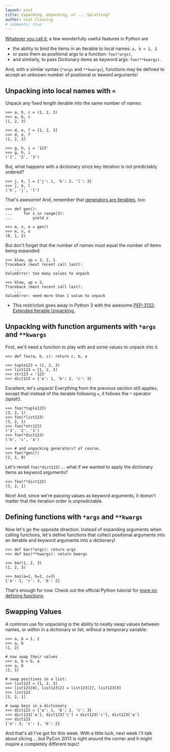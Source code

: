 ```yaml
---
layout: post
title: Expanding, Unpacking, or ... Splatting?
author: Scot Clausing
# comments: true
---
```


[Whatever you call it](http://stackoverflow.com/questions/2322355/proper-name-for-python-operator), a few wonderfully
useful features in Python are

* the ability to bind the items in an Iterable to local names: `a, b = 1, 2`
* or pass them as positional args to a function: `foo(*args)`,
* and similarly, to pass Dictionary items as keyword args: `foo(**kwargs)`.

And, with a similar syntax (`*args` and `**kwargs`), functions may be defined to accept an unknown number of
positional or keword arguments!

Unpacking into local names with `=`
---

Unpack any fixed length iterable into the same number of names:

    >>> a, b, c = (1, 2, 3)
    >>> a, b, c
    (1, 2, 3)

    >>> d, e, f = [1, 2, 3]
    >>> d, e, f
    (1, 2, 3)

    >>> g, h, i = '123'
    >>> g, h, i
    ('1', '2', '3')

But, what happens with a dictionary since key iteration is not predictably ordered?

    >>> j, k, l = {'j': 1, 'k': 2, 'l': 3}
    >>> j, k, l
    ('k', 'j', 'l')

That's awesome! And, remember that [generators are iterables](http://pynash.org/2013/02/27/comprehensions-and-generators.html), too:

    >>> def gen():
    ...     for x in range(3):
    ...         yield x

    >>> m, n, o = gen()
    >>> m, n, o
    (0, 1, 2)

But don't forget that the number of names must equal the number of items being expanded:

    >>> blow, up = 3, 2, 1
    Traceback (most recent call last):
        ...
    ValueError: too many values to unpack

    >>> blow, up = 3,
    Traceback (most recent call last):
        ...
    ValueError: need more than 1 value to unpack

* This restriction goes away in Python 3 with the awesome [PEP-3132: Extended Iterable Unpacking.](http://www.python.org/dev/peps/pep-3132/)

Unpacklng with function arguments with `*args` and `**kwargs`
---

First, we'll need a function to play with and some values to unpack into it.

    >>> def foo(a, b, c): return c, b, a

    >>> tuple123 = (1, 2, 3)
    >>> list123 = [1, 2, 3]
    >>> str123 = '123'
    >>> dict123 = {'a': 1, 'b': 2, 'c': 3}

Excellent; let's unpack! Everything from the previous section still applies, except that instead of the iterable
following `=`, it follows the `*` operator *(splat!)*.

    >>> foo(*tuple123)
    (3, 2, 1)
    >>> foo(*list123)
    (3, 2, 1)
    >>> foo(*str123)
    ('3', '2', '1')
    >>> foo(*dict123)
    ('b', 'c', 'a')

    >>> # and unpacking generators? of course.
    >>> foo(*gen())
    (2, 1, 0)

Let's revisit `foo(*dict123)` ... what if we wanted to apply the dictionary items as keyword arguments?

    >>> foo(**dict123)
    (3, 2, 1)

Nice! And, since we're passing values as keyword arguments, it doesn't matter that the iteration order is unpredictable.

Defining functions with `*args` and `**kwargs`
---

Now let's go the opposite direction. Instead of expanding arguments when calling functions, let's define functions
that collect positional arguments into an iterable and keyword arguments into a dictionary!

    >>> def bar(*args): return args
    >>> def baz(**kwargs): return kwargs

    >>> bar(1, 2, 3)
    (1, 2, 3)

    >>> baz(a=1, b=2, c=3)
    {'a': 1, 'c': 3, 'b': 2}

That's enough for now. Check out the official Python tutorial for [more on defining functions](http://docs.python.org/2/tutorial/controlflow.html#more-on-defining-functions).


Swapping Values
---

A common use for unpacking is the ability to neatly swap values between names, or within in a dictionary or list,
without a temporary variable:

    >>> a, b = 1, 2
    >>> a, b
    (1, 2)

    # now swap their values
    >>> a, b = b, a
    >>> a, b
    (2, 1)

    # swap positions in a list:
    >>> list123 = [1, 2, 3]
    >>> list123[0], list123[2] = list123[2], list123[0]
    >>> list123
    [3, 2, 1]

    # swap keys in a dictionary
    >>> dict123 = {'a': 1, 'b': 2, 'c': 3}
    >>> dict123['a'], dict123['c'] = dict123['c'], dict123['a']
    >>> dict123
    {'a': 3, 'c': 1, 'b': 2}

And that's all I've got for this week. With a little luck, next week I'll talk about slicing ... but PyCon 2013 is
right around the corner and it might inspire a completely different topic!
